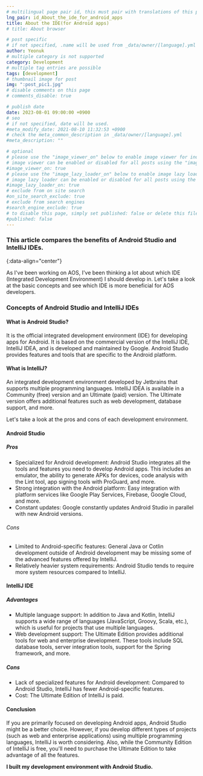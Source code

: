 ```yaml
---
# multilingual page pair id, this must pair with translations of this page. (This name must be unique)
lng_pair: id_About_the_ide_for_android_apps
title: About the IDE(for Android apps)
# title: About browser

# post specific
# if not specified, .name will be used from _data/owner/[language].yml
author: Yeonuk
# multiple category is not supported
category: Development
# multiple tag entries are possible
tags: [development]
# thumbnail image for post
img: ":post_pic1.jpg"
# disable comments on this page
# comments_disable: true

# publish date
date: 2023-08-01 09:00:00 +0900
# seo
# if not specified, date will be used.
#meta_modify_date: 2021-08-10 11:32:53 +0900
# check the meta_common_description in _data/owner/[language].yml
#meta_description: ""

# optional
# please use the "image_viewer_on" below to enable image viewer for individual pages or posts (_posts/ or [language]/_posts folders).
# image viewer can be enabled or disabled for all posts using the "image_viewer_posts: true" setting in _data/conf/main.yml.
#image_viewer_on: true
# please use the "image_lazy_loader_on" below to enable image lazy loader for individual pages or posts (_posts/ or [language]/_posts folders).
# image lazy loader can be enabled or disabled for all posts using the "image_lazy_loader_posts: true" setting in _data/conf/main.yml.
#image_lazy_loader_on: true
# exclude from on site search
#on_site_search_exclude: true
# exclude from search engines
#search_engine_exclude: true
# to disable this page, simply set published: false or delete this file
#published: false
---
```


<!-- outline-start -->

### This article compares the benefits of Android Studio and IntelliJ IDEs.

{:data-align="center"}

<!-- outline-end -->

As I've been working on AOS, I've been thinking a lot about which IDE (Integrated Development Environment) I should develop in.
Let's take a look at the basic concepts and see which IDE is more beneficial for AOS developers.

### Concepts of Android Studio and IntelliJ IDEs

#### What is Android Studio?

It is the official integrated development environment (IDE) for developing apps for Android.
It is based on the commercial version of the IntelliJ IDE, IntelliJ IDEA, and is developed and maintained by Google.
Android Studio provides features and tools that are specific to the Android platform.

#### What is IntelliJ?

An integrated development environment developed by Jetbrains that supports multiple programming languages.
IntelliJ IDEA is available in a Community (free) version and an Ultimate (paid) version.
The Ultimate version offers additional features such as web development, database support, and more.

Let's take a look at the pros and cons of each development environment.

#### Android Studio

##### Pros

- Specialized for Android development: Android Studio integrates all the tools and features you need to develop Android apps. This includes an emulator, the ability to generate APKs for devices, code analysis with the Lint tool, app signing tools with ProGuard, and more.
- Strong integration with the Android platform: Easy integration with platform services like Google Play Services, Firebase, Google Cloud, and more.
- Constant updates: Google constantly updates Android Studio in parallel with new Android versions.

###### Cons

- Limited to Android-specific features: General Java or Cotlin development outside of Android development may be missing some of the advanced features offered by IntelliJ.
- Relatively heavier system requirements: Android Studio tends to require more system resources compared to IntelliJ.

#### IntelliJ IDE

##### Advantages

- Multiple language support: In addition to Java and Kotlin, IntelliJ supports a wide range of languages (JavaScript, Groovy, Scala, etc.), which is useful for projects that use multiple languages.
- Web development support: The Ultimate Edition provides additional tools for web and enterprise development. These tools include SQL database tools, server integration tools, support for the Spring framework, and more.

##### Cons

- Lack of specialized features for Android development: Compared to Android Studio, IntelliJ has fewer Android-specific features.
- Cost: The Ultimate Edition of IntelliJ is paid.

#### Conclusion

If you are primarily focused on developing Android apps, Android Studio might be a better choice.
However, if you develop different types of projects (such as web and enterprise applications) using multiple programming languages, IntelliJ is worth considering.
Also, while the Community Edition of IntelliJ is free, you'll need to purchase the Ultimate Edition to take advantage of all the features.

**I built my development environment with Android Studio.**
